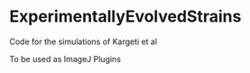 # ExperimentallyEvolvedStrains
Code for the simulations of Kargeti et al

To be used as ImageJ Plugins
